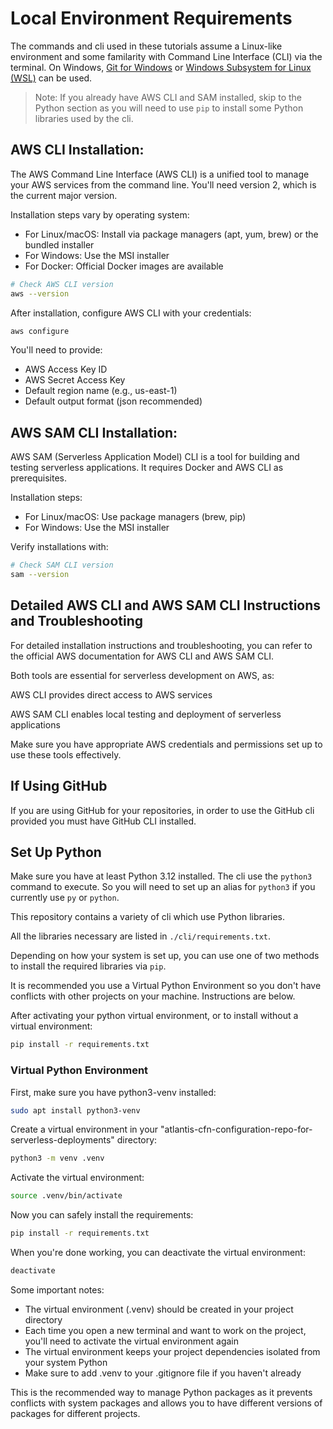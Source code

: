 # Local Environment Requirements

The commands and cli used in these tutorials assume a Linux-like environment and some familarity with Command Line Interface (CLI) via the terminal. On Windows, [Git for Windows](https://gitforwindows.org/) or [Windows Subsystem for Linux (WSL)](https://learn.microsoft.com/en-us/windows/wsl/about) can be used.

> Note: If you already have AWS CLI and SAM installed, skip to the Python section as you will need to use `pip` to install some Python libraries used by the cli.

## AWS CLI Installation:

The AWS Command Line Interface (AWS CLI) is a unified tool to manage your AWS services from the command line. You'll need version 2, which is the current major version.

Installation steps vary by operating system:

- For Linux/macOS: Install via package managers (apt, yum, brew) or the bundled installer
- For Windows: Use the MSI installer
- For Docker: Official Docker images are available

```bash
# Check AWS CLI version
aws --version
```

After installation, configure AWS CLI with your credentials:

```bash
aws configure
```

You'll need to provide:

- AWS Access Key ID
- AWS Secret Access Key
- Default region name (e.g., us-east-1)
- Default output format (json recommended)

## AWS SAM CLI Installation:

AWS SAM (Serverless Application Model) CLI is a tool for building and testing serverless applications. It requires Docker and AWS CLI as prerequisites.

Installation steps:

- For Linux/macOS: Use package managers (brew, pip)
- For Windows: Use the MSI installer

Verify installations with:

```bash
# Check SAM CLI version
sam --version
```

## Detailed AWS CLI and AWS SAM CLI Instructions and Troubleshooting

For detailed installation instructions and troubleshooting, you can refer to the official AWS documentation for AWS CLI and AWS SAM CLI.

Both tools are essential for serverless development on AWS, as:

AWS CLI provides direct access to AWS services

AWS SAM CLI enables local testing and deployment of serverless applications

Make sure you have appropriate AWS credentials and permissions set up to use these tools effectively.

## If Using GitHub

If you are using GitHub for your repositories, in order to use the GitHub cli provided you must have GitHub CLI installed.

## Set Up Python

Make sure you have at least Python 3.12 installed. The cli use the `python3` command to execute. So you will need to set up an alias for `python3` if you currently use `py` or `python`.

This repository contains a variety of cli which use Python libraries.

All the libraries necessary are listed in `./cli/requirements.txt`.

Depending on how your system is set up, you can use one of two methods to install the required libraries via `pip`.

It is recommended you use a Virtual Python Environment so you don't have conflicts with other projects on your machine. Instructions are below.

After activating your python virtual environment, or to install without a virtual environment:

```bash
pip install -r requirements.txt
```

### Virtual Python Environment

First, make sure you have python3-venv installed:

```bash
sudo apt install python3-venv
```

Create a virtual environment in your "atlantis-cfn-configuration-repo-for-serverless-deployments" directory:

```bash
python3 -m venv .venv
```

Activate the virtual environment:

```bash
source .venv/bin/activate
```

Now you can safely install the requirements:

```bash
pip install -r requirements.txt
```

When you're done working, you can deactivate the virtual environment:

```bash
deactivate
```

Some important notes:

- The virtual environment (.venv) should be created in your project directory
- Each time you open a new terminal and want to work on the project, you'll need to activate the virtual environment again
- The virtual environment keeps your project dependencies isolated from your system Python
- Make sure to add .venv to your .gitignore file if you haven't already

This is the recommended way to manage Python packages as it prevents conflicts with system packages and allows you to have different versions of packages for different projects.
